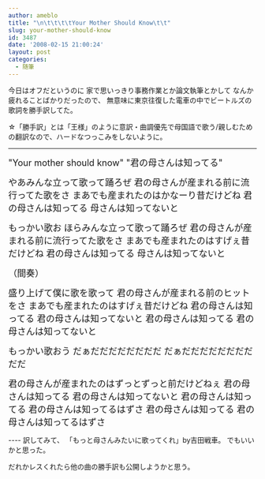 ```yaml
---
author: ameblo
title: "\n\t\t\t\tYour Mother Should Know\t\t"
slug: your-mother-should-know
id: 3487
date: '2008-02-15 21:00:24'
layout: post
categories:
  - 随筆
---
```


今日はオフだというのに 家で思いっきり事務作業とか論文執筆とかして なんか疲れることばかりだったので、 無意味に東京往復した電車の中でビートルズの歌詞を勝手訳してた。

☆「勝手訳」とは「王様」のように意訳・曲調優先で母国語で歌う/親しむための翻訳なので、ハードなつっこみをしないように。

----

<font size="4">"Your mother should know" "君の母さんは知ってる"</font>

<font size="4">やあみんな立って歌って踊ろぜ 君の母さんが産まれる前に流行ってた歌をさ まあでも産まれたのはかなーり昔だけどね 君の母さんは知ってる 母さんは知ってないと</font>

<font size="4">もっかい歌お ほらみんな立って歌って踊ろぜ 君の母さんが産まれる前に流行ってた歌をさ まあでも産まれたのはすげぇ昔だけどね 君の母さんは知ってる 母さんは知ってないと</font>

<font size="4">（間奏）</font>

<font size="4">盛り上げて僕に歌を歌って 君の母さんが産まれる前のヒットをさ まあでも産まれたのはすげぇ昔だけどね 君の母さんは知ってる 君の母さんは知ってないと 君の母さんは知ってる 君の母さんは知ってないと</font>

<font size="4">もっかい歌おう だぁだだだだだだだだ だぁだだだだだだだだだだ</font>

<font size="4">君の母さんが産まれたのはずっとずっと前だけどねぇ 君の母さんは知ってる 君の母さんは知ってないと 君の母さんは知ってる 君の母さんは知ってるはずさ 君の母さんは知ってる 君の母さんは知ってるはずさ</font>

---- 訳してみて、 「もっと母さんみたいに歌ってくれ」by吉田戦車。 でもいいかと思った。

だれかレスくれたら他の曲の勝手訳も公開しようかと思う。